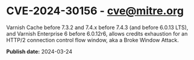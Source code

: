 # CVE-2024-30156 - cve@mitre.org

Varnish Cache before 7.3.2 and 7.4.x before 7.4.3 (and before 6.0.13 LTS), and Varnish Enterprise 6 before 6.0.12r6, allows credits exhaustion for an HTTP/2 connection control flow window, aka a Broke Window Attack.

**Publish date:** 2024-03-24
